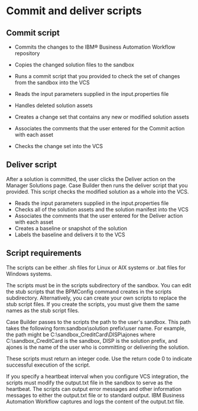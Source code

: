 # Commit and deliver scripts

## Commit script

- Commits the changes to the IBM® Business Automation
Workflow repository
- Copies the changed solution files to the sandbox
- Runs a commit script that you provided to check the set of changes from the sandbox into the
VCS

- Reads the input parameters supplied in the input.properties file
- Handles deleted solution assets
- Creates a change set that contains any new or modified solution assets
- Associates the comments that the user entered for the Commit action with
each asset
- Checks the change set into the VCS

## Deliver script

After a solution is committed, the user clicks the Deliver action on the
Manager Solutions page. Case Builder then runs
the deliver script that you provided. This script checks the modified solution as a whole into the
VCS.

- Reads the input parameters supplied in the input.properties file
- Checks all of the solution assets and the solution manifest into the VCS
- Associates the comments that the user entered for the Deliver action with
each asset
- Creates a baseline or snapshot of the solution
- Labels the baseline and delivers it to the VCS

## Script requirements

The scripts can be either .sh files for Linux or AIX systems or
.bat files for Windows systems.

The scripts must be in the scripts subdirectory of the sandbox. You can edit
the stub scripts that the BPMConfig command creates in the
scripts subdirectory. Alternatively, you can create your own scripts to replace
the stub script files. If you create the scripts, you must give them the same names as the stub
script files.

Case Builder passes to the scripts the path to the user's
sandbox. This path takes the following form:sandbox\solution
prefix\user name. For example, the path might be
C:\sandbox\_CreditCard\DISP\ajones where
C:\sandbox\_CreditCard is the sandbox, DISP is the solution
prefix, and ajones is the name of the user who is committing or delivering the
solution.

These scripts must return an integer code. Use the return code 0 to indicate successful execution
of the script.

If you specify a heartbeat interval when you configure VCS integration, the scripts must modify
the output.txt file in the sandbox to serve as the heartbeat. The scripts can
output error messages and other information messages to either the output.txt
file or to standard output. IBM Business Automation
Workflow captures and logs the
content of the output.txt file.